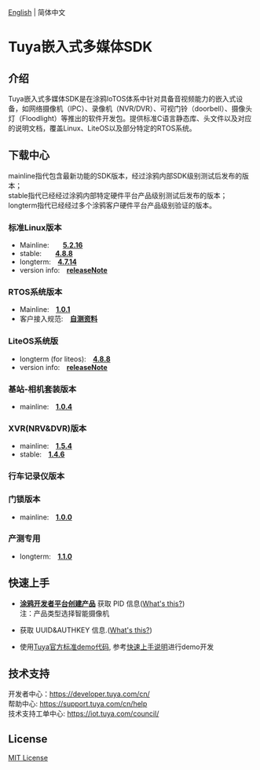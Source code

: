 [English](./README.md) | 简体中文

# Tuya嵌入式多媒体SDK


## 介绍
Tuya嵌入式多媒体SDK是在涂鸦IoTOS体系中针对具备音视频能力的嵌入式设备，如网络摄像机（IPC）、录像机（NVR/DVR）、可视门铃（doorbell）、摄像头灯（Floodlight）等推出的软件开发包。提供标准C语言静态库、头文件以及对应的说明文档，覆盖Linux、LiteOS以及部分特定的RTOS系统。

## 下载中心

mainline指代包含最新功能的SDK版本，经过涂鸦内部SDK级别测试后发布的版本；<br>
stable指代已经经过涂鸦内部特定硬件平台产品级别测试后发布的版本；<br>
longterm指代已经经过多个涂鸦客户硬件平台产品级别验证的版本。

### 标准Linux版本
* Mainline:&emsp;&emsp;**[5.2.16](./Linux/dowload_list_linux_5.2.16.md)**
* stable:&emsp;&emsp;**[4.8.8](./Linux/dowload_list_linux_4.8.8.md)**
* longterm:&emsp;**[4.7.14](./Linux/dowload_list_linux_4.7.14.md)**
* version info:&emsp;**[releaseNote](./Linux/release_note_zh-CN.md)**

### RTOS系统版本
* Mainline:&emsp;**[1.0.1](./RTOS/dowload_list_rtos.md)**
* 客户接入规范:&emsp;**[自测资料](./RTOS/Tuya_IPC_RTOS_System_Check.rar)**

### LiteOS系统版
* longterm (for liteos):&emsp;**[4.8.8](./LiteOS/dowload_list_liteos_4.8.8.md)**
* version info:&emsp;**[releaseNote](./LiteOS/release_note_zh-CN.md)**

### 基站-相机套装版本
* mainline:&emsp;**[1.0.4](./Base-station&Camera-Suit/download_list_kit.md)**

### XVR(NRV&DVR)版本
* mainline:&emsp;**[1.5.4](./XVR/download_list_1.5.4.md)**
* stable:&emsp;**[1.4.6](./XVR/download_list_1.4.6.md)**

### 行车记录仪版本


### 门锁版本
* mainline:&emsp;**[1.0.0](./Door-Lock/doorlock_sdk_release.md)**

### 产测专用
* longterm:&emsp;**[1.1.0](./fac/dowload_list_fac_1.1.0.md)**

## 快速上手

* **[涂鸦开发者平台创建产品](https://developer.tuya.com/cn/docs/iot/configure-in-platform/create-product/create-product?id=K914jp1ijtsfe)** 获取 PID 信息([What's this?](https://github.com/tuya/tuya-iotos-embeded-sdk-multimedia/wiki/What-is#what-is-pid))<br> 
注：产品类型选择智能摄像机

* 获取 UUID&AUTHKEY 信息.([What's this?](https://github.com/tuya/tuya-iotos-embeded-sdk-multimedia/wiki/What-is#what-is-uuid--authkey))

* 使用[Tuya官方标准demo代码](https://github.com/tuya/tuya-iotos-embeded-multimedia-demo), 参考[快速上手说明](https://github.com/tuya/tuya-iotos-embeded-multimedia-demo#get-started)进行demo开发


## 技术支持

开发者中心：https://developer.tuya.com/cn/ <br>
帮助中心: https://support.tuya.com/cn/help <br>
技术支持工单中心:    https://iot.tuya.com/council/

## License
[MIT License](./LICENSE)
